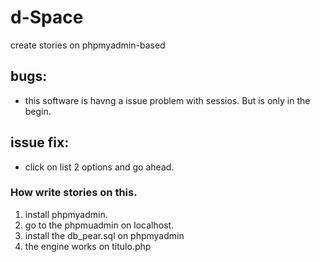 # d-Space
 create stories on phpmyadmin-based

 ## bugs:
 - this software is havng a issue problem with sessios. But is only in the begin. 

 ## issue fix:
 - click on list 2 options and go ahead.

 ### How write stories on this.
 1. install phpmyadmin.
 2. go to the phpmuadmin on localhost.
 3. install the db_pear.sql on phpmyadmin
 4. the engine works on titulo.php
